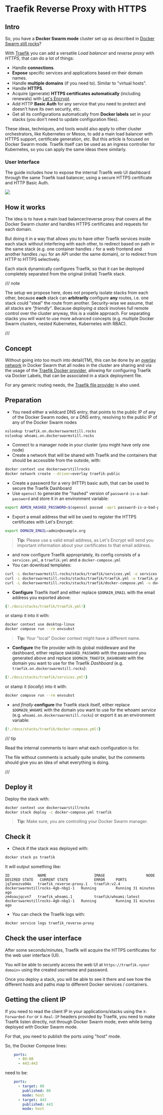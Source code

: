# Traefik Reverse Proxy with HTTPS

## Intro

So, you have a **Docker Swarm mode** cluster set up as described in [Docker Swarm still rocks](https://dockerswarmstill.rocks)?

With [Traefik](https://traefik.io/traefik/) you can add a versatile _Load balancer_ and _reverse proxy_ with _HTTPS_, that can do a lot of things:

* Handle **connections**.
* **Expose** specific services and applications based on their domain names.
* Handle **multiple domains** (if you need to). Similar to "virtual hosts".
* Handle **HTTPS**.
* Acquire (generate) **HTTPS certificates automatically** (including renewals) with [Let's Encrypt](https://letsencrypt.org/).
* Add HTTP **Basic Auth** for any service that you need to protect and doesn't have its own security, etc.
* Get all its configurations automatically from **Docker labels** set in your stacks (you don't need to update configuration files).

These ideas, techniques, and tools would also apply to other cluster orchestrators, like Kubernetes or Mesos, to add a main load balancer with HTTPS support, certificate generation, etc. But this article is focused on Docker Swarm mode. Traefik itself can be used as an ingress controller for Kubernetes, so you can apply the same ideas there similarly.

### User Interface

The guide includes how to expose the internal Traefik web UI dashboard through the same Traefik load balancer, using a secure HTTPS certificate and HTTP Basic Auth.

<img src="https://dockerswarm.rocks/img/traefik-screenshot.webp">

## How it works

The idea is to have a main load balancer/reverse proxy that covers all the Docker Swarm cluster and handles HTTPS certificates and requests for each domain.

But doing it in a way that allows you to have other Traefik services inside each stack without interfering with each other, to redirect based on path in the same stack (e.g. one container handles `/` for a web frontend and another handles `/api` for an API under the same domain), or to redirect from HTTP to HTTPS selectively.

Each stack dynamically configures Traefik, so that it can be deployed completely separated from the original (initial) Traefik stack.

/// note

The setup we propose here, does not properly isolate stacks from each other, because **each** stack can **arbitrarily** configure **any** routes, i.e. one stack could "steal" the route from another. Security-wise we assume, that all stacks are _"friendly"_. Because _deploying a stack_ involves full remote control over the cluster anyway, this is a viable approach. For separating stacks you will want to use more advanced concepts (e.g. multiple Docker Swarm clusters, nested Kubernetes, Kubernetes with RBAC). 

///

## Concept
Without going into too much into detail(TM), this can be done by an [overlay network](https://docs.docker.com/engine/network/drivers/overlay/) in Docker Swarm that all nodes in the cluster are sharing and via the usage of the [Traefik Docker provider](https://doc.traefik.io/traefik/providers/docker/), allowing for configuring Traefik via Docker Labels, that can be associated in a stack deployment file.

For any generic routing needs, the [Traefik file provider](https://doc.traefik.io/traefik/providers/file/) is also used. 

## Preparation
* You need either a wildcard DNS entry, that points to the public IP of any of the Docker Swarm nodes, or a DNS entry, resolving to the public IP of any of the Docker Swarm nodes
```bash
nslookup traefik.on.dockerswarmstill.rocks
nslookup whoami.on.dockerswarmstill.rocks
```
* Connect to a manager node in your cluster (you might have only one node)
* Create a network that will be shared with Traefik and the containers that should be accessible from the outside, with:

```bash
docker context use dockerswarstillrocks
docker network create --driver=overlay traefik-public
```

* Create a password for a very (HTTP) basic auth, that can be used to secure the Traefik Dashboard
* Use `openssl` to generate the "hashed" version of `password-is-a-bad-password` and store it in an environment variable:

```bash
export ADMIN_HASHED_PASSWORD=$(openssl passwd -apr1 password-is-a-bad-password)
```

* Export a email address that will be used to register the HTTPS certificates with Let's Encrypt:
 
```bash
export DOMAIN_EMAIL=admin@example.org
```
> **Tip:** Please use a valid email address, as Let's Encrypt will send you important information about your certificates to that email address.

* and now configure Traefik appropriately, its config consists of a `services.yml`, a `traefik.yml` and a `docker-compose.yml`
* You can download templates:
```bash
curl -L dockerswarmstill.rocks/stacks/traefik/services.yml -o services.yml
curl -L dockerswarmstill.rocks/stacks/traefik/traefik.yml -o traefik.yml
curl -L dockerswarmstill.rocks/stacks/traefik/docker-compose.yml -o docker-compose.yml
```

* **Configure** Traefik itself and either replace `$DOMAIN_EMAIL` with the email address you exported above:
```YAML
{!./docs/stacks/traefik/traefik.yml!}
```
or stamp it into it with:
```bash
docker context use desktop-linux
docker compose run --rm envsubst
```

> **Tip:** Your "local" Docker context might have a different name.

* **Configure** the file provider with its global middleware and the dashboard, either replace `$HASHED_PASSWORD` with the password you generated above and replace `$DOMAIN_TRAEFIK_DASHBOARD` with the domain you want to use for the Traefik _Dashboard_ (e.g. `traefik.on.dockerswarmstill.rocks`):
```YAML
{!./docs/stacks/traefik/services.yml!}
```
or stamp it (_locally_) into it with:
```bash
docker compose run --rm envsubst
```

* and _finally_ **configure** the Traefik stack itself, either replace `$DOMAIN_WHOAMI` with the domain you want to use for the whoami _service_ (e.g. `whoami.on.dockerswarmstill.rocks`) or export it as an environment variable:

```YAML
{!./docs/stacks/traefik/docker-compose.yml!}
```

/// tip

Read the internal comments to learn what each configuration is for.

The file without comments is actually quite smaller, but the comments should give you an idea of what everything is doing.

///

## Deploy it

Deploy the stack with:

```bash
docker context use dockerswarstillrocks
docker stack deploy -c docker-compose.yml traefik
```
> **Tip:** Make sure, you are controlling your Docker Swarm manager.

## Check it

* Check if the stack was deployed with:

```bash
docker stack ps traefik
```

It will output something like:

```
ID             NAME                      IMAGE                   NODE                               DESIRED STATE   CURRENT STATE            ERROR     PORTS
jq7anezva94o   traefik_reverse-proxy.1   traefik:v2.4            dockerswarmstillrocks-4gb-nbg1-1   Running         Running 31 minutes ago             
zm4oaujqcvn7   traefik_whoami.1          traefik/whoami:latest   dockerswarmstillrocks-4gb-nbg1-1   Running         Running 31 minutes ago             
```

* You can check the Traefik logs with:

```bash
docker service logs traefik_reverse-proxy
```

## Check the user interface

After some seconds/minutes, Traefik will acquire the HTTPS certificates for the web user interface (UI).

You will be able to securely access the web UI at `https://traefik.<your domain>` using the created username and password.

Once you deploy a stack, you will be able to see it there and see how the different hosts and paths map to different Docker services / containers.

## Getting the client IP

If you need to read the client IP in your applications/stacks using the `X-Forwarded-For` or `X-Real-IP` headers provided by Traefik, you need to make Traefik listen directly, not through Docker Swarm mode, even while being deployed with Docker Swarm mode.

For that, you need to publish the ports using "host" mode.

So, the Docker Compose lines:

```YAML
    ports:
      - 80:80
      - 443:443
```

need to be:

```YAML
    ports:
      - target: 80
        published: 80
        mode: host
      - target: 443
        published: 443
        mode: host
```
